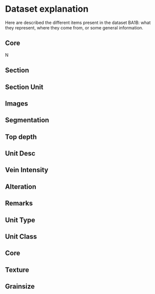 # **Dataset explanation**
Here are described the different items present in the dataset BA1B: what they represent, where they come from, or some general information.

## **Core**
N

## **Section**

## **Section Unit**

## **Images**

## **Segmentation**

## **Top depth**

## **Unit Desc**

## **Vein Intensity**

## **Alteration**

## **Remarks**

## **Unit Type**

## **Unit Class**

## **Core**

## **Texture**

## **Grainsize**
